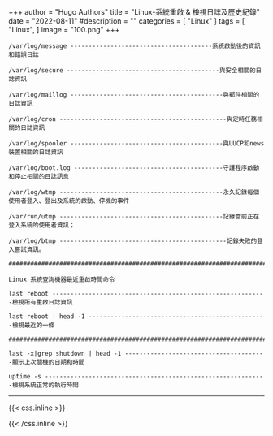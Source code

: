 +++
author = "Hugo Authors"
title = "Linux-系統重啟 & 檢視日誌及歷史紀錄"
date = "2022-08-11"
#description = ""
categories = [
    "Linux"
]
tags = [
    "Linux",
]
image = "100.png"
+++


    /var/log/message ---------------------------------------系統啟動後的資訊和錯誤日誌
    
    /var/log/secure ------------------------------------------與安全相關的日誌資訊
    
    /var/log/maillog ------------------------------------------與郵件相關的日誌資訊
    
    /var/log/cron ----------------------------------------------與定時任務相關的日誌資訊
    
    /var/log/spooler ------------------------------------------與UUCP和news裝置相關的日誌資訊
    
    /var/log/boot.log -----------------------------------------守護程序啟動和停止相關的日誌訊息
    
    /var/log/wtmp ---------------------------------------------永久記錄每個使用者登入、登出及系統的啟動、停機的事件
    
    /var/run/utmp ---------------------------------------------記錄當前正在登入系統的使用者資訊；
    
    /var/log/btmp ----------------------------------------------記錄失敗的登入嘗試資訊。
    
    ####################################################################################################################
    
    Linux 系統查詢機器最近重啟時間命令
    
    last reboot -----------------------------------------------------------檢視所有重啟日誌資訊
    
    last reboot | head -1 -------------------------------------------------檢視最近的一條
    
    ####################################################################################################################
    
    last -x|grep shutdown | head -1 ---------------------------------------顯示上次關機的日期和時間
    
    uptime -s -------------------------------------------------------------檢視系統正常的執行時間



***

{{< css.inline >}}
<style>
.emojify {
	font-family: Apple Color Emoji, Segoe UI Emoji, NotoColorEmoji, Segoe UI Symbol, Android Emoji, EmojiSymbols;
	font-size: 2rem;
	vertical-align: middle;
}
@media screen and (max-width:650px) {
  .nowrap {
    display: block;
    margin: 25px 0;
  }
}
</style>
{{< /css.inline >}}
